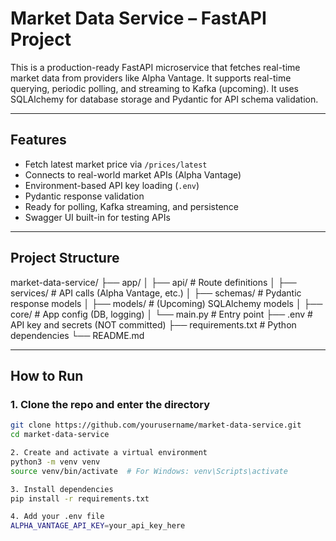 # Market Data Service – FastAPI Project

This is a production-ready FastAPI microservice that fetches real-time market data from providers like Alpha Vantage. It supports real-time querying, periodic polling, and streaming to Kafka (upcoming). It uses SQLAlchemy for database storage and Pydantic for API schema validation.

---

## Features

- Fetch latest market price via `/prices/latest`
- Connects to real-world market APIs (Alpha Vantage)
- Environment-based API key loading (`.env`)
- Pydantic response validation
- Ready for polling, Kafka streaming, and persistence
- Swagger UI built-in for testing APIs

---

## Project Structure

market-data-service/
├── app/
│   ├── api/            # Route definitions
│   ├── services/       # API calls (Alpha Vantage, etc.)
│   ├── schemas/        # Pydantic response models
│   ├── models/         # (Upcoming) SQLAlchemy models
│   ├── core/           # App config (DB, logging)
│   └── main.py         # Entry point
├── .env                # API key and secrets (NOT committed)
├── requirements.txt    # Python dependencies
└── README.md

---

## How to Run

### 1. Clone the repo and enter the directory

```bash
git clone https://github.com/yourusername/market-data-service.git
cd market-data-service

2. Create and activate a virtual environment
python3 -m venv venv
source venv/bin/activate  # For Windows: venv\Scripts\activate

3. Install dependencies
pip install -r requirements.txt

4. Add your .env file
ALPHA_VANTAGE_API_KEY=your_api_key_here